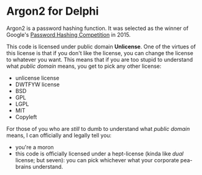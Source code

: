 # Argon2 for Delphi

Argon2 is a password hashing function. It was selected as the winner of Google's [Password Hashing Competition](https://password-hashing.net/) in 2015.

This code is licensed under public domain **Unlicense**. One of the virtues of this license is that if you don't like the license, you can change the license to whatever you want. This means that if you are too stupid to understand what *public domain* means, you get to pick any other license:

- unlicense license
- DWTFYW license
- BSD
- GPL
- LGPL
- MIT
- Copyleft

For those of you who are *still* to dumb to understand what *public domain* means, I can officially and legally tell you:

- you're a moron
- this code is officially licensed under a hept-license (kinda like *dual* license; but seven): you can pick whichever what your corporate pea-brains understand.
